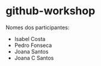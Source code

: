 # github-workshop

Nomes dos participantes:

-   Isabel Costa
-   Pedro Fonseca
-   Joana Santos
-   Joana C Santos
